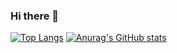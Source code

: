 ### Hi there 👋

<!--
**MegaGV/MegaGV** is a ✨ _special_ ✨ repository because its `README.md` (this file) appears on your GitHub profile.

Here are some ideas to get you started:

- 🔭 I’m currently working on ...
- 🌱 I’m currently learning ...
- 👯 I’m looking to collaborate on ...
- 🤔 I’m looking for help with ...
- 💬 Ask me about ...
- 📫 How to reach me: ...
- 😄 Pronouns: ...
- ⚡ Fun fact: ...
-->

[![Top Langs](https://github-readme-stats.vercel.app/api/top-langs/?username=MegaGV)](https://github.com/anuraghazra/github-readme-stats) [![Anurag's GitHub stats](https://github-readme-stats.vercel.app/api?username=MegaGV)](https://github.com/anuraghazra/github-readme-stats)
